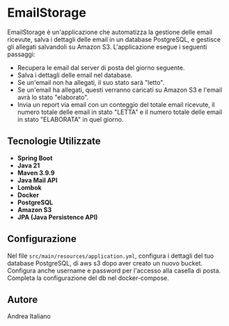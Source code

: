 # EmailStorage

EmailStorage è un'applicazione che automatizza la gestione delle email ricevute, salva i dettagli delle email in un database PostgreSQL, e gestisce gli allegati salvandoli su Amazon S3. L'applicazione esegue i seguenti passaggi:

- Recupera le email dal server di posta del giorno seguente.
- Salva i dettagli delle email nel database.
- Se un'email non ha allegati, il suo stato sarà "letto".
- Se un'email ha allegati, questi verranno caricati su Amazon S3 e l'email avrà lo stato "elaborato".
- Invia un report via email con un conteggio del totale email ricevute, il numero totale delle email in stato "LETTA" e il numero totale delle email in stato "ELABORATA" in quel giorno. 

## Tecnologie Utilizzate

- **Spring Boot**
- **Java 21**
- **Maven 3.9.9**
- **Java Mail API**
- **Lombok**
- **Docker**
- **PostgreSQL**
- **Amazon S3**
- **JPA (Java Persistence API)**

## Configurazione

Nel file `src/main/resources/application.yml`, configura i dettagli del tuo database PostgreSQL, di aws s3 dopo aver creato un nuovo bucket. 
Configura anche username e password per l'accesso alla casella di posta. 
Completa la configurazione del db nel docker-compose. 

## Autore
Andrea Italiano